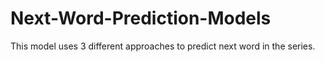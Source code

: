 # Next-Word-Prediction-Models
 This model uses 3 different approaches to predict next word in the series.

